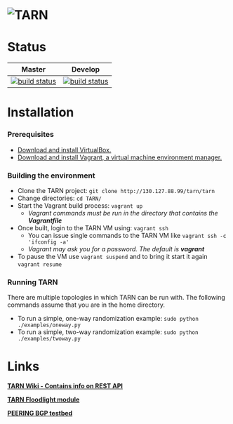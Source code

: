 ![TARN](docs/TARNLogo.png) 
====================================
# Status
Master | Develop
:---: | :---:
[![build status](http://130.127.88.99/tarn/TARN/badges/master/build.svg)](http://130.127.88.99.com/tarn/tarn/commits/master) | [![build status](http://130.127.88.99/tarn/TARN/badges/develop/build.svg)](http://130.127.88.99.com/tarn/tarn/commits/develop)

# Installation
### Prerequisites
- [Download and install VirtualBox.](https://www.virtualbox.org)
- [Download and install Vagrant, a virtual machine environment manager.](https://www.vagrantup.com)

### Building the environment
- Clone the TARN project: `git clone http://130.127.88.99/tarn/tarn`
- Change directories: `cd TARN/`
- Start the Vagrant build process: `vagrant up`
  - _Vagrant commands must be run in the directory that contains the **Vagrantfile**_
- Once built, login to the TARN VM using: `vagrant ssh`
  - You can issue single commands to the TARN VM like `vagrant ssh -c 'ifconfig -a'`
  - _Vagrant may ask you for a password. The default is **vagrant**_
- To pause the VM use `vagrant suspend` and to bring it start it again `vagrant resume`

### Running TARN
There are multiple topologies in which TARN can be run with. The following commands assume that you are in the home directory.

- To run a simple, one-way randomization example: `sudo python ./examples/oneway.py`
- To run a simple, two-way randomization example: `sudo python ./examples/twoway.py`

# Links
**[TARN Wiki - Contains info on REST API](http://130.127.88.99/tarn/TARN/wikis/home)**

**[TARN Floodlight module](http://130.127.88.99/tarn/TARN/tree/master/floodlight/src/main/java/net/floodlightcontroller/tarn)**

**[PEERING BGP testbed](https://peering.usc.edu)**
